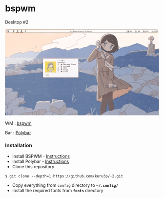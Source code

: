 # bspwm 
Desktop #2

<p align="center">
  <img src="preview.png">
</p>

<p align="left">WM : <a href="https://github.com/baskerville/bspwm/">bspwm</a></p>
<p align="left">Bar : <a href="https://github.com/polybar/polybar">Polybar</a></p>

### Installation

- Install BSPWM - [Instructions](https://github.com/baskerville/bspwm/)
- Install Polybar - [Instructions](https://github.com/polybar/polybar)
- Clone this repository
```
$ git clone --depth=1 https://github.com/keru3p/-2.git
```
- Copy everything from `config` directory to **`~/.config/`**
- Install the required fonts from **`fonts`** directory

